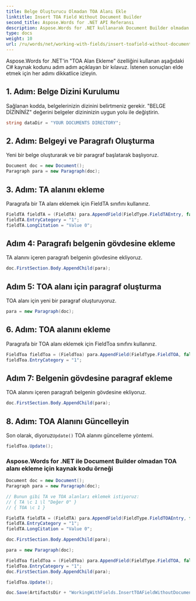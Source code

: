 ```yaml
---
title: Belge Oluşturucu Olmadan TOA Alanı Ekle
linktitle: Insert TOA Field Without Document Builder
second_title: Aspose.Words for .NET API Referansı
description: Aspose.Words for .NET kullanarak Document Builder olmadan TOA alanı eklemek için adım adım kılavuz.
type: docs
weight: 10
url: /ru/words/net/working-with-fields/insert-toafield-without-document-builder/
---
```


Aspose.Words for .NET'in "TOA Alan Ekleme" özelliğini kullanan aşağıdaki C# kaynak kodunu adım adım açıklayan bir kılavuz. İstenen sonuçları elde etmek için her adımı dikkatlice izleyin.

## 1. Adım: Belge Dizini Kurulumu

Sağlanan kodda, belgelerinizin dizinini belirtmeniz gerekir. "BELGE DİZİNİNİZ" değerini belgeler dizininizin uygun yolu ile değiştirin.

```csharp
string dataDir = "YOUR DOCUMENTS DIRECTORY";
```

## 2. Adım: Belgeyi ve Paragrafı Oluşturma

Yeni bir belge oluşturarak ve bir paragraf başlatarak başlıyoruz.

```csharp
Document doc = new Document();
Paragraph para = new Paragraph(doc);
```

## 3. Adım: TA alanını ekleme

Paragrafa bir TA alanı eklemek için FieldTA sınıfını kullanırız.

```csharp
FieldTA fieldTA = (FieldTA) para.AppendField(FieldType.FieldTAEntry, false);
fieldTA.EntryCategory = "1";
fieldTA.LongCitation = "Value 0";
```

## Adım 4: Paragrafı belgenin gövdesine ekleme

TA alanını içeren paragrafı belgenin gövdesine ekliyoruz.

```csharp
doc.FirstSection.Body.AppendChild(para);
```

## Adım 5: TOA alanı için paragraf oluşturma

TOA alanı için yeni bir paragraf oluşturuyoruz.

```csharp
para = new Paragraph(doc);
```

## 6. Adım: TOA alanını ekleme

Paragrafa bir TOA alanı eklemek için FieldToa sınıfını kullanırız.

```csharp
FieldToa fieldToa = (FieldToa) para.AppendField(FieldType.FieldTOA, false);
fieldToa.EntryCategory = "1";
```

## Adım 7: Belgenin gövdesine paragraf ekleme

TOA alanını içeren paragrafı belgenin gövdesine ekliyoruz.

```csharp
doc.FirstSection.Body.AppendChild(para);
```

## 8. Adım: TOA Alanını Güncelleyin

 Son olarak, diyoruz`Update()` TOA alanını güncelleme yöntemi.

```csharp
fieldToa.Update();
```

### Aspose.Words for .NET ile Document Builder olmadan TOA alanı ekleme için kaynak kodu örneği

```csharp
Document doc = new Document();
Paragraph para = new Paragraph(doc);

// Bunun gibi TA ve TOA alanları eklemek istiyoruz:
// { TA \c 1 \l "Değer 0" }
// { TOA \c 1 }

FieldTA fieldTA = (FieldTA) para.AppendField(FieldType.FieldTOAEntry, false);
fieldTA.EntryCategory = "1";
fieldTA.LongCitation = "Value 0";

doc.FirstSection.Body.AppendChild(para);

para = new Paragraph(doc);

FieldToa fieldToa = (FieldToa) para.AppendField(FieldType.FieldTOA, false);
fieldToa.EntryCategory = "1";
doc.FirstSection.Body.AppendChild(para);

fieldToa.Update();

doc.Save(ArtifactsDir + "WorkingWithFields.InsertTOAFieldWithoutDocumentBuilder.docx");
```
